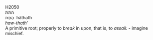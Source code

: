 <body>
  <p>H2050<br>  התת  <br> הָתַת  ‎  hâthath  <br><i>haw-thath‘ </i><br>A primitive root; properly to <i>break</i> in upon, that is, to <i>assail: - </i>imagine mischief.<br></p>
 </body>